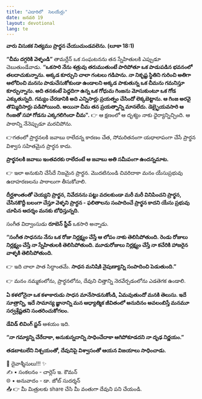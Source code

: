 ```yaml
---
title: "ఎడారిలో  సెలయేర్లు"
date: జనవరి 19
layout: devotional
lang: te
---
```



  **వారు విసుకక నిత్యము ప్రార్థన చేయుచుండవలెను. (లూకా 18:1)**

**“చీమ దగ్గరికి వెళ్ళండి”** తామర్లేన్ ఒక సంఘటనను తన స్నేహితులకి ఎప్పుడూ చెబుతుండేవాడు. 
**“ఒకసారి నేను శత్రువు తరుముతుంటే పారిపోతూ ఒక పాడుపడిన భవనంలో తలదాచుకున్నాను. అక్కడ కూర్చుని చాలా గంటలు గడిపాను. నా నికృష్ట స్థితిని గురించి అతిగా ఆలోచించి మనసు పాడుచేసుకోకుండా ఉండాలని అక్కడ పాకుతున్న ఒక చీమను గమనిస్తూ కూర్చున్నాను. అది తనకంటే పెద్దదిగా ఉన్న ఒక గోధుమ గింజను మోసుకుంటూ ఒక గోడ ఎక్కుతున్నది. గమ్యం చేరడానికి అది ఎన్నిసార్లు ప్రయత్నం చేసిందో లెక్కబెట్టాను. ఆ గింజ అరవై తొమ్మిదిసార్లు పడిపోయింది. అయినా చీమ తన ప్రయత్నాన్ని మానలేదు. డెబ్భైయవసారి ఆ గింజతో సహా గోడను ఎక్కగలిగిందా చీమ".**
👉 ఆ క్షణంలో ఆ దృశ్యం నాకు ధైర్యాన్నిచ్చింది. ఆ పాఠాన్ని నేనెప్పుడూ మరచిపోను.

👉గతంలో ప్రార్థనలకి జవాబు రాలేదన్న కారణం చేత, సోమరితనంగా యధాలాపంగా చేసే ప్రార్థన విశ్వాస సహితమైన ప్రార్థన కాదు. 

**ప్రార్థనలకి జవాబు ఇంతవరకు రాలేదంటే ఆ జవాబు అతి సమీపంగా ఉందన్నమాట.**

👉 ఇలా అనుకుని చేసేదే నిజమైన ప్రార్థన. మొదటినుండి చివరిదాకా మనం యేసుప్రభువు ఉదాహరణలను పాఠాలుగా తీసుకోవాలి. 

**దీర్ఘశాంతంతో చెయ్యని ప్రార్థన, నివేదనను పట్టు వదలకుండా మరీ మరీ వినిపించని ప్రార్థన, చేసినకొద్దీ బలంగా చేస్తూ వెళ్ళని ప్రార్ధన - ఫలితాలను సంపాదించే ప్రార్థన కాదని యేసు ప్రభువు చూపిన ఆదర్శం మనకు బోధిస్తున్నది.**

సంగీత విద్వాంసుడు **రూబెన్ స్టీవ్** ఒకసారి అన్నాడు. 

**“సంగీత సాధనను నేను ఒక రోజు నిర్లక్ష్యం చేస్తే ఆ లోపం నాకు తెలిసిపోతుంది. రెండు రోజులు నిర్లక్ష్యం చేస్తే నా స్నేహితులకి తెలిసిపోతుంది. మూడురోజులు నిర్లక్ష్యం చేస్తే నా కచేరికి హాజరైన వాళ్ళకి తెలిసిపోతుంది.**

👉 ఇది చాలా పాత సిద్ధాంతమే. 
**సాధన మనిషికి నైపుణ్యాన్ని సంపాదించి పెడుతుంది.”**

👉 మనం నమ్మకంలోను, ప్రార్థనలోను, దేవుని చిత్తాన్ని నెరవేర్చడంలోను ఎడతెగక ఉండాలి. 

**ఏ కళలోనైనా ఒక కళాకారుడు సాధన మానేసాడనుకోండి, ఏమవుతుందో మనకి తెలుసు. ఇదే సూత్రాన్ని, ఇదే సామాన్య జ్ఞానాన్ని మన ఆధ్యాత్మిక జీవితంలో అనుదినం అవలంబిస్తే మనమూ సర్వశ్రేష్టతని సంతరించుకోగలం.**

**డేవిడ్ లివింగ్ స్టన్** ఆశయం ఇది. 

**“నా గమ్యాన్ని చేరేదాకా, అనుకున్నదాన్ని సాధించేదాకా ఆగిపోకూడదని నా దృఢ నిర్ణయం.”**

 **తడబాటులేని నిశ్చయంతో, దేవునిపై విశ్వాసంతో ఆయన విజయాలు సాధించాడు.**
  

<div class="blessing">🙏 <span class="bless-text">దైవాశ్శీసులు!!!</span> ✨</div>

<div class="credit">✍️ <span class="credit-text">▪ సంకలనం - చార్లెస్ ఇ. కౌమన్</span></div>
<div class="credit">🌐 <span class="credit-text">▪ అనువాదం - డా. జోబ్ సుదర్శన్</span></div>


<div class="share">📤 👉 <span class="share-text">మీ మిత్రులకు share చేసి మీ వంతుగా దేవుని పని చేయండి.</span></div>
